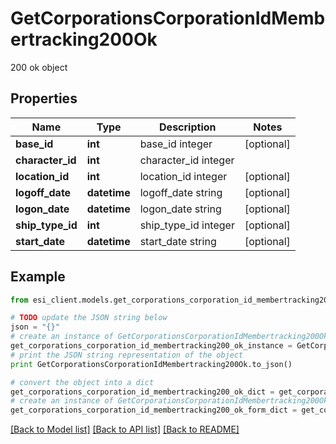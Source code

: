 # GetCorporationsCorporationIdMembertracking200Ok

200 ok object

## Properties

Name | Type | Description | Notes
------------ | ------------- | ------------- | -------------
**base_id** | **int** | base_id integer | [optional] 
**character_id** | **int** | character_id integer | 
**location_id** | **int** | location_id integer | [optional] 
**logoff_date** | **datetime** | logoff_date string | [optional] 
**logon_date** | **datetime** | logon_date string | [optional] 
**ship_type_id** | **int** | ship_type_id integer | [optional] 
**start_date** | **datetime** | start_date string | [optional] 

## Example

```python
from esi_client.models.get_corporations_corporation_id_membertracking200_ok import GetCorporationsCorporationIdMembertracking200Ok

# TODO update the JSON string below
json = "{}"
# create an instance of GetCorporationsCorporationIdMembertracking200Ok from a JSON string
get_corporations_corporation_id_membertracking200_ok_instance = GetCorporationsCorporationIdMembertracking200Ok.from_json(json)
# print the JSON string representation of the object
print GetCorporationsCorporationIdMembertracking200Ok.to_json()

# convert the object into a dict
get_corporations_corporation_id_membertracking200_ok_dict = get_corporations_corporation_id_membertracking200_ok_instance.to_dict()
# create an instance of GetCorporationsCorporationIdMembertracking200Ok from a dict
get_corporations_corporation_id_membertracking200_ok_form_dict = get_corporations_corporation_id_membertracking200_ok.from_dict(get_corporations_corporation_id_membertracking200_ok_dict)
```
[[Back to Model list]](../README.md#documentation-for-models) [[Back to API list]](../README.md#documentation-for-api-endpoints) [[Back to README]](../README.md)


